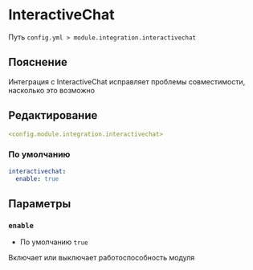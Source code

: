 # InteractiveChat
Путь `config.yml > module.integration.interactivechat`

## Пояснение
Интеграция с InteractiveChat исправляет проблемы совместимости, насколько это возможно

## Редактирование
```yaml
<config.module.integration.interactivechat>
```

### По умолчанию
```yaml
interactivechat:
  enable: true
```

## Параметры

### `enable`
- По умолчанию `true`

Включает или выключает работоспособность модуля

